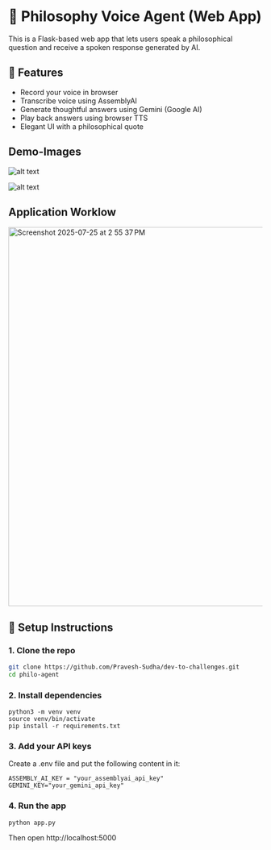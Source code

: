 # 🧠 Philosophy Voice Agent (Web App)

This is a Flask-based web app that lets users speak a philosophical question and receive a spoken response generated by AI.

## 🎯 Features
- Record your voice in browser
- Transcribe voice using AssemblyAI
- Generate thoughtful answers using Gemini (Google AI)
- Play back answers using browser TTS
- Elegant UI with a philosophical quote

## Demo-Images
![alt text](<Screenshot 2025-07-25 at 1.33.14 PM.png>) 

![alt text](<Screenshot 2025-07-25 at 1.32.57 PM.png>)

## Application Worklow

<img width="1535" height="752" alt="Screenshot 2025-07-25 at 2 55 37 PM" src="https://github.com/user-attachments/assets/3decdf6b-393e-4ee4-a3a5-e0b7d0af7172" />

## 🚀 Setup Instructions

### 1. Clone the repo
```bash
git clone https://github.com/Pravesh-Sudha/dev-to-challenges.git
cd philo-agent
```

### 2. Install dependencies
```
python3 -m venv venv
source venv/bin/activate
pip install -r requirements.txt
```

### 3. Add your API keys
Create a .env file and put the following content in it:

```
ASSEMBLY_AI_KEY = "your_assemblyai_api_key"
GEMINI_KEY="your_gemini_api_key"
```

### 4. Run the app
```
python app.py
```

Then open http://localhost:5000

